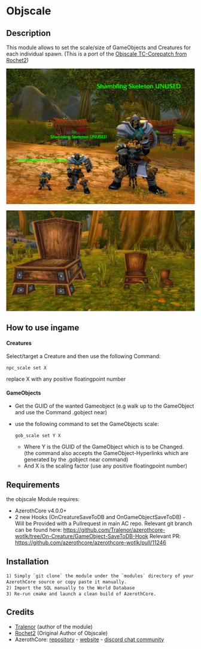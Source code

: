 # Objscale

## Description

This module allows to set the scale/size of GameObjects and Creatures for each individual spawn. (This is a port of the [Objscale TC-Corepatch from Rochet2](https://github.com/Rochet2/TrinityCore/tree/objscale_3.3.5/src/server/scripts/Custom/objscale))

![exampleCreature](exampleCreature.JPG)

![exampleGameObject](exampleGameObject.JPG)


## How to use ingame

#### Creatures

Select/target a Creature and then use the following Command: 

```
npc_scale set X
```

replace X with any positive floatingpoint number

#### GameObjects

* Get the GUID of the wanted Gameobject (e.g walk up to the GameObject and use the Command .gobject near)

* use the following command to set the GameObjects scale: 

  ```
  gob_scale set Y X
  ```

  * Where Y is the GUID of the GameObject which is to be Changed. (the command also accepts the GameObject-Hyperlinks which are generated by the .gobject near command)
  * And X is the scaling factor (use any positive floatingpoint number)

  


## Requirements

the objscale Module requires:

- AzerothCore v4.0.0+
- 2 new Hooks (OnCreatureSaveToDB and OnGameObjectSaveToDB) - Will be Provided with a Pullrequest in main AC repo. Relevant git branch can be found here: https://github.com/Tralenor/azerothcore-wotlk/tree/On-Creature/GameObject-SaveToDB-Hook
  Relevant PR: https://github.com/azerothcore/azerothcore-wotlk/pull/11246


## Installation

```
1) Simply `git clone` the module under the `modules` directory of your AzerothCore source or copy paste it manually.
2) Import the SQL manually to the World Database
3) Re-run cmake and launch a clean build of AzerothCore.
```




## Credits

* [Tralenor](https://github.com/Tralenor) (author of the module)
* [Rochet2](https://github.com/Rochet2) (Original Author of Objscale)
* AzerothCore: [repository](https://github.com/azerothcore) - [website](http://azerothcore.org/) - [discord chat community](https://discord.gg/PaqQRkd)
